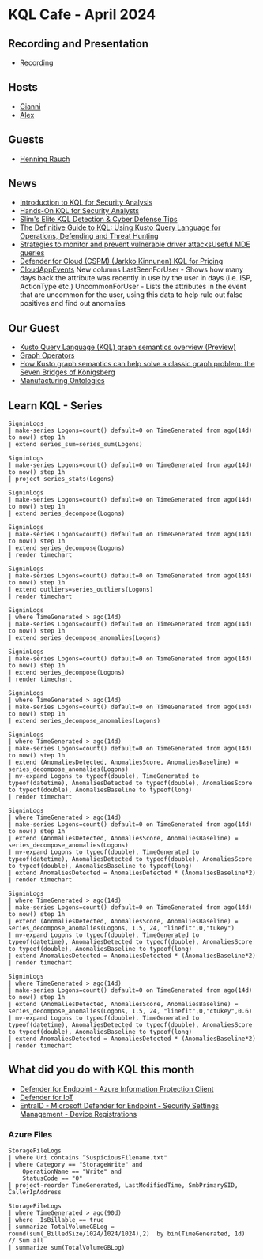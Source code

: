 # KQL Cafe - April 2024

## Recording and Presentation

- [Recording](https://www.youtube.com/watch?v=o-PKZks9NI4)

## Hosts

- [Gianni](https://twitter.com/castello_johnny)
- [Alex](https://twitter.com/alexverboon)

## Guests

- [Henning Rauch](https://www.linkedin.com/in/henning-rauch-adx/)

## News

- [Introduction to KQL for Security Analysis](https://academy.bluraven.io/)
- [Hands-On KQL for Security Analysts](https://academy.bluraven.io/)
- [Slim's Elite KQL Detection & Cyber Defense Tips](https://www.linkedin.com/pulse/slims-elite-kql-detection-cyber-defense-tips-steven-lim-wujbc/?trackingId=kmHuitogSda6wj0lk%2FtV%2Bg%3D%3D)
- [The Definitive Guide to KQL: Using Kusto Query Language for Operations, Defending and Threat Hunting](https://github.com/KQLMSPress/definitive-guide-kql)
- [Strategies to monitor and prevent vulnerable driver attacksUseful MDE queries](https://techcommunity.microsoft.com/t5/microsoft-security-experts-blog/strategies-to-monitor-and-prevent-vulnerable-driver-attacks/ba-p/4103985)
- [Defender for Cloud (CSPM) (Jarkko Kinnunen) KQL for Pricing](https://github.com/Jaekk0/Sentinel/blob/main/Random_Kql/az-resource-graph-list-cspm-enable-%26-price.kql)
- [CloudAppEvents](https://learn.microsoft.com/en-us/defender-xdr/advanced-hunting-cloudappevents-table?view=o365-worldwide)
    New columns
    LastSeenForUser - Shows how many days back the attribute was recently in use by the user in days (i.e. ISP, ActionType etc.)
    UncommonForUser - Lists the attributes in the event that are uncommon for the user, using this data to help rule out false positives and find out anomalies

## Our Guest

- [Kusto Query Language (KQL) graph semantics overview (Preview)](https://learn.microsoft.com/en-us/azure/data-explorer/graph-overview)
- [Graph Operators](https://learn.microsoft.com/en-us/azure/data-explorer/kusto/query/graph-operators)
- [How Kusto graph semantics can help solve a classic graph problem: the Seven Bridges of Königsberg](https://techcommunity.microsoft.com/t5/azure-data-explorer-blog/how-kusto-graph-semantics-can-help-solve-a-classic-graph-problem/ba-p/4025946)
- [Manufacturing Ontologies](https://github.com/digitaltwinconsortium/ManufacturingOntologies)

## Learn KQL - Series

```kql
SigninLogs
| make-series Logons=count() default=0 on TimeGenerated from ago(14d) to now() step 1h
| extend series_sum=series_sum(Logons)
```

```kql
SigninLogs
| make-series Logons=count() default=0 on TimeGenerated from ago(14d) to now() step 1h
| project series_stats(Logons)
```

```kql
SigninLogs
| make-series Logons=count() default=0 on TimeGenerated from ago(14d) to now() step 1h
| extend series_decompose(Logons)
```

```kql
SigninLogs
| make-series Logons=count() default=0 on TimeGenerated from ago(14d) to now() step 1h
| extend series_decompose(Logons)
| render timechart 
```

```kql
SigninLogs
| make-series Logons=count() default=0 on TimeGenerated from ago(14d) to now() step 1h
| extend outliers=series_outliers(Logons)
| render timechart 
```

```kql
SigninLogs
| where TimeGenerated > ago(14d)
| make-series Logons=count() default=0 on TimeGenerated from ago(14d) to now() step 1h
| extend series_decompose_anomalies(Logons)
```

```kql
SigninLogs
| make-series Logons=count() default=0 on TimeGenerated from ago(14d) to now() step 1h
| extend series_decompose(Logons)
| render timechart 
```

```kql
SigninLogs
| where TimeGenerated > ago(14d)
| make-series Logons=count() default=0 on TimeGenerated from ago(14d) to now() step 1h
| extend series_decompose_anomalies(Logons)
```

```kql
SigninLogs
| where TimeGenerated > ago(14d)
| make-series Logons=count() default=0 on TimeGenerated from ago(14d) to now() step 1h
| extend (AnomaliesDetected, AnomaliesScore, AnomaliesBaseline) = series_decompose_anomalies(Logons)
| mv-expand Logons to typeof(double), TimeGenerated to typeof(datetime), AnomaliesDetected to typeof(double), AnomaliesScore to typeof(double), AnomaliesBaseline to typeof(long)
| render timechart  
```

```kql
SigninLogs
| where TimeGenerated > ago(14d)
| make-series Logons=count() default=0 on TimeGenerated from ago(14d) to now() step 1h
| extend (AnomaliesDetected, AnomaliesScore, AnomaliesBaseline) = series_decompose_anomalies(Logons)
| mv-expand Logons to typeof(double), TimeGenerated to typeof(datetime), AnomaliesDetected to typeof(double), AnomaliesScore to typeof(double), AnomaliesBaseline to typeof(long)
| extend AnomaliesDetected = AnomaliesDetected * (AnomaliesBaseline*2)
| render timechart  
```

```kql
SigninLogs
| where TimeGenerated > ago(14d)
| make-series Logons=count() default=0 on TimeGenerated from ago(14d) to now() step 1h
| extend (AnomaliesDetected, AnomaliesScore, AnomaliesBaseline) = series_decompose_anomalies(Logons, 1.5, 24, "linefit",0,"tukey")
| mv-expand Logons to typeof(double), TimeGenerated to typeof(datetime), AnomaliesDetected to typeof(double), AnomaliesScore to typeof(double), AnomaliesBaseline to typeof(long)
| extend AnomaliesDetected = AnomaliesDetected * (AnomaliesBaseline*2)
| render timechart  
```

```kql
SigninLogs
| where TimeGenerated > ago(14d)
| make-series Logons=count() default=0 on TimeGenerated from ago(14d) to now() step 1h
| extend (AnomaliesDetected, AnomaliesScore, AnomaliesBaseline) = series_decompose_anomalies(Logons, 1.5, 24, "linefit",0,"ctukey",0.6)
| mv-expand Logons to typeof(double), TimeGenerated to typeof(datetime), AnomaliesDetected to typeof(double), AnomaliesScore to typeof(double), AnomaliesBaseline to typeof(long)
| extend AnomaliesDetected = AnomaliesDetected * (AnomaliesBaseline*2)
| render timechart 
```

## What did you do with KQL this month

- [Defender for Endpoint - Azure Information Protection Client](https://github.com/alexverboon/Hunting-Queries-Detection-Rules/blob/main/Defender%20For%20Endpoint/MDE-AIPClient.md)
- [Defender for IoT](https://github.com/alexverboon/Hunting-Queries-Detection-Rules/tree/main/Defender4IoT)
- [EntraID - Microsoft Defender for Endpoint - Security Settings Management - Device Registrations](https://github.com/alexverboon/Hunting-Queries-Detection-Rules/blob/main/Azure%20Active%20Directory/EntraID-MDEDeviceRegistrations.md)

### Azure Files

```kql
StorageFileLogs
| where Uri contains “SuspiciousFilename.txt"
| where Category == "StorageWrite" and
    OperationName == "Write" and 
    StatusCode == "0"
| project-reorder TimeGenerated, LastModifiedTime, SmbPrimarySID, CallerIpAddress
```

```kql
StorageFileLogs
| where TimeGenerated > ago(90d)
| where _IsBillable == true
| summarize TotalVolumeGBLog = round(sum(_BilledSize/1024/1024/1024),2)  by bin(TimeGenerated, 1d) 
// Sum all
| summarize sum(TotalVolumeGBLog)
```
